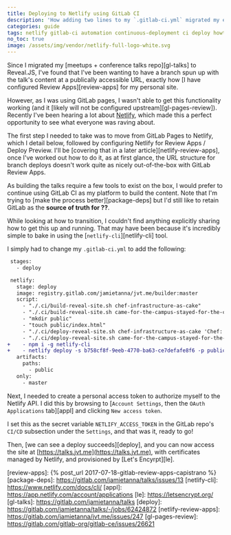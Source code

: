 ```yaml
---
title: Deploying to Netlify using GitLab CI
description: 'How adding two lines to my `.gitlab-ci.yml` migrated my existing site from GitLab Pages to Netlify.'
categories: guide
tags: netlify gitlab-ci automation continuous-deployment ci deploy howto
no_toc: true
image: /assets/img/vendor/netlify-full-logo-white.svg
---
```

Since I migrated my [meetups + conference talks repo][gl-talks] to Reveal.JS, I've found that I've been wanting to have a branch spun up with the talk's content at a publically accessible URL, exactly how [I have configured Review Apps][review-apps] for my personal site.

However, as I was using GitLab pages, I wasn't able to get this functionality working (and it [likely will not be configured upstream][gl-pages-review]). Recently I've been hearing a lot about [Netlify], which made this a perfect opportunity to see what everyone was raving about.

The first step I needed to take was to move from GitLab Pages to Netlify, which I detail below, followed by configuring Netlify for Review Apps / Deploy Preview. I'll be [covering that in a later article][netlify-review-apps], once I've worked out how to do it, as at first glance, the URL structure for branch deploys doesn't work quite as nicely out-of-the-box with GitLab Review Apps.

As building the talks require a few tools to exist on the box, I would prefer to continue using GitLab CI as my platform to build the content. Note that I'm trying to [make the process better][package-deps] but I'd still like to retain GitLab as the **source of truth for ??**.

While looking at how to transition, I couldn't find anything explicitly sharing how to get this up and running. That may have been because it's incredibly simple to bake in using the [`netlify-cli`][netlify-cli] tool.

I simply had to change my `.gitlab-ci.yml` to add the following:

```diff
 stages:
   - deploy

 netlify:
   stage: deploy
   image: registry.gitlab.com/jamietanna/jvt.me/builder:master
   script:
     - "./.ci/build-reveal-site.sh chef-infrastructure-as-cake"
     - "./.ci/build-reveal-site.sh came-for-the-campus-stayed-for-the-community"
     - "mkdir public"
     - "touch public/index.html"
     - "./.ci/deploy-reveal-site.sh chef-infrastructure-as-cake 'Chef: Infrastructure as Cake'"
     - "./.ci/deploy-reveal-site.sh came-for-the-campus-stayed-for-the-community 'Came for the Campus, Stayed for the Community'"
+    - npm i -g netlify-cli
+    - netlify deploy -s b758cf8f-9eeb-4770-ba63-ce7defafe8f6 -p public -t $NETLIFY_ACCESS_TOKEN -e production
   artifacts:
     paths:
       - public
   only:
     - master
```

Next, I needed to create a personal access token to authorize myself to the Netlify API. I did this by browsing to [`Account Settings`, then the `OAuth Applications` tab][appl] and clicking `New access token`.

I set this as the secret variable `NETLIFY_ACCESS_TOKEN` in the GitLab repo's `CI/CD` subsection under the `Settings`, and that was it, ready to go!

Then, [we can see a deploy succeeds][deploy], and you can now access the site at [https://talks.jvt.me](https://talks.jvt.me), with certificates managed by Netlify, and provisioned by [Let's Encyrpt][le].

[netlify]: https://netlify.com
[review-apps]: {% post_url 2017-07-18-gitlab-review-apps-capistrano %}
[package-deps]: https://gitlab.com/jamietanna/talks/issues/13
[netlify-cli]: https://www.netlify.com/docs/cli/
[appl]: https://app.netlify.com/account/applications
[le]: https://letsencrypt.org/
[gl-talks]: https://gitlab.com/jamietanna/talks
[deploy]: https://gitlab.com/jamietanna/talks/-/jobs/62424872
[netlify-review-apps]: https://gitlab.com/jamietanna/jvt.me/issues/247
[gl-pages-review]: https://gitlab.com/gitlab-org/gitlab-ce/issues/26621
